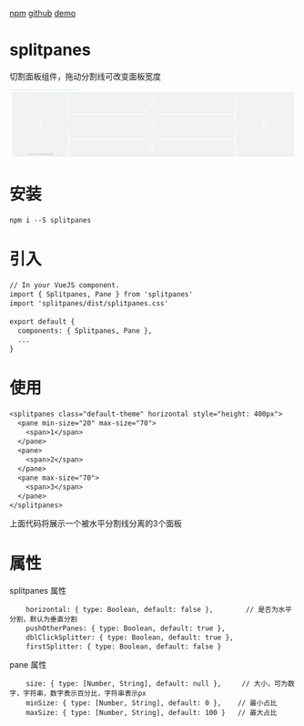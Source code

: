 [npm](https://www.npmjs.com/package/splitpanes)
[github](https://github.com/antoniandre/splitpanes)
[demo](https://antoniandre.github.io/splitpanes/)


# splitpanes 

切割面板组件，拖动分割线可改变面板宽度

![可拖动调整大小的面板](./demo.jpg)


# 安装

```
npm i --S splitpanes
```


# 引入

```
// In your VueJS component.
import { Splitpanes, Pane } from 'splitpanes'
import 'splitpanes/dist/splitpanes.css'

export default {
  components: { Splitpanes, Pane },
  ...
}
```


# 使用

```
<splitpanes class="default-theme" horizontal style="height: 400px">
  <pane min-size="20" max-size="70">
    <span>1</span>
  </pane>
  <pane>
    <span>2</span>
  </pane>
  <pane max-size="70">
    <span>3</span>
  </pane>
</splitpanes>
```

上面代码将展示一个被水平分割线分离的3个面板




# 属性

splitpanes 属性
```
    horizontal: { type: Boolean, default: false },		  // 是否为水平分割，默认为垂直分割
    pushOtherPanes: { type: Boolean, default: true },
    dblClickSplitter: { type: Boolean, default: true },
    firstSplitter: { type: Boolean, default: false }
```

pane 属性
```
    size: { type: [Number, String], default: null },	 // 大小，可为数字，字符串，数字表示百分比，字符串表示px
    minSize: { type: [Number, String], default: 0 },	// 最小占比
    maxSize: { type: [Number, String], default: 100 }   // 最大占比
```